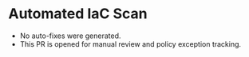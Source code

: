 # Automated IaC Scan

- No auto-fixes were generated.
- This PR is opened for manual review and policy exception tracking.
